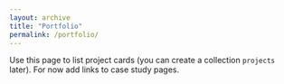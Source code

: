 ```yaml
---
layout: archive
title: "Portfolio"
permalink: /portfolio/
---
```


Use this page to list project cards (you can create a collection `projects` later). For now add links to case study pages.


